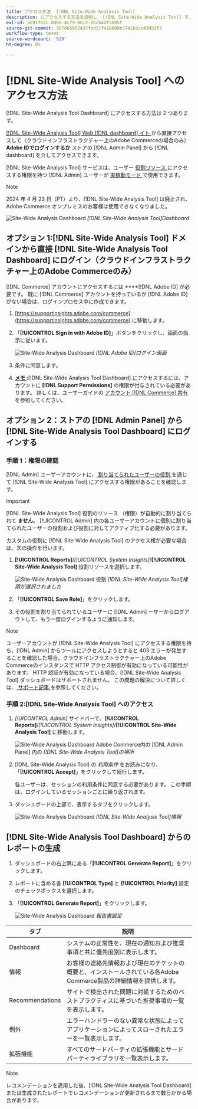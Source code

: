 ```yaml
---
title: アクセス方法  [!DNL Site-Wide Analysis Tool]
description: にアクセスする方法を説明し  [!DNL Site-Wide Analysis Tool] す。
exl-id: b691fb2c-8d66-4cf9-8612-bbcb4df5b95f
source-git-commit: 987d65b52437fbd21f41600bb5741b3cc43d01f3
workflow-type: tm+mt
source-wordcount: '529'
ht-degree: 0%

---
```


# [!DNL Site-Wide Analysis Tool] へのアクセス方法

[!DNL Site-Wide Analysis Tool Dashboard] にアクセスする方法は 2 つあります。

[[!DNL Site-Wide Analysis Tool] Web [!DNL dashboard] イト ](https://supportinsights.adobe.com/commerce) から直接アクセスして（クラウドインフラストラクチャー上のAdobe Commerceの場合のみ） **Adobe IDでログインするか** ストアの [!DNL Admin Panel] から [!DNL dashboard] を介してアクセスできます。

[!DNL Site-Wide Analysis Tool] サービスは、ユーザー [ 役割リソース ](https://experienceleague.adobe.com/en/docs/commerce-admin/systems/tools/developer-tools#operation-modes) にアクセスする権限を持つ [!DNL Admin] ユーザーが [ 実稼動モード ](https://experienceleague.adobe.com/en/docs/commerce-admin/systems/user-accounts/permissions-user-roles) で使用できます。

>[!NOTE]
>
>2024 年 4 月 23 日（PT）より、[!DNL Site-Wide Analysis Tool] は廃止され、Adobe Commerce オンプレミスのお客様は使用できなくなりました。


![Site-Wide Analysis Dashboard](../../assets/tools/site-wide-analysis-tool-dashboard.png)
*[!DNL Site-Wide Analysis Tool]Dashboard*

## オプション 1:[!DNL Site-Wide Analysis Tool] ドメインから直接 [!DNL Site-Wide Analysis Tool Dashboard] にログイン（クラウドインフラストラクチャー上のAdobe Commerceのみ）

[!DNL Commerce] アカウントにアクセスするには ****[!DNL Adobe ID] が必要です。
既に [!DNL Commerce] アカウントを持っているが [!DNL Adobe ID] がない場合は、ログインプロセス中に作成できます。

1. [https://supportinsights.adobe.com/commerce](https://supportinsights.adobe.com/commerce) に移動します。

1. 「**[!UICONTROL Sign in with Adobe ID]**」ボタンをクリックし、画面の指示に従います。

   ![Site-Wide Analysis Dashboard](../../assets/tools/adobe-id-login.jpg)
   *[!DNL Adobe ID]ログイン画面*

1. 条件に同意します。

1. **<u>メモ </u>:**[!DNL Site-Wide Analysis Tool Dashboard] にアクセスするには、アカウントに **[!DNL Support Permissions]** の権限が付与されている必要があります。
詳しくは、ユーザーガイドの [ アカウント  [!DNL Commerce]  共有 ](https://experienceleague.adobe.com/docs/commerce-admin/start/commerce-account/commerce-account-share.html) を参照してください。

## オプション 2：ストアの [!DNL Admin Panel] から [!DNL Site-Wide Analysis Tool Dashboard] にログインする

### 手順 1：権限の確認

[!DNL Admin] ユーザーアカウントに、[ 割り当てられたユーザーの役割 ](https://experienceleague.adobe.com/en/docs/commerce-admin/systems/user-accounts/permissions-user-roles) を通じて [!DNL Site-Wide Analysis Tool] にアクセスする権限があることを確認します。

>[!IMPORTANT]
>
>[!DNL Site-Wide Analysis Tool] 役割のリソース （権限）が自動的に割り当てられて **ません**。 [!UICONTROL Admin] 内の各ユーザーアカウントに個別に割り当てられたユーザーの役割および役割に対してアクティブ化する必要があります。

カスタムの役割に [!DNL Site-Wide Analysis Tool] のアクセス権が必要な場合は、次の操作を行います。

1. **[!UICONTROL Reports]**/*[!UICONTROL System Insights]*/**[!UICONTROL Site-Wide Analysis Tool]** 役割リソースを選択します。

   ![Site-Wide Analysis Dashboard](../../assets/tools/swat-role-access.png)
   役割 *[!DNL Site-Wide Analysis Tool]権限が選択されました*

1. 「**[!UICONTROL Save Role]**」をクリックします。

1. その役割を割り当てられているユーザーに [!DNL Admin] ーザーからログアウトして、もう一度ログインするように通知します。

>[!NOTE]
>
>ユーザーアカウントが [!DNL Site-Wide Analysis Tool] にアクセスする権限を持ち、[!DNL Admin] からツールにアクセスしようとすると 403 エラーが発生することを確認した場合、クラウドインフラストラクチャー上のAdobe Commerceのインスタンスで HTTP アクセス制御が有効になっている可能性があります。 HTTP 認証が有効になっている場合、[!DNL Site-Wide Analysis Tool] ダッシュボードはサポートされません。 この問題の解決について詳しくは、[ サポート記事 ](https://support.magento.com/hc/en-us/articles/360057400172-403-errors-when-accessing-Site-Wide-Analysis-Tool-on-Magento?_ga=2.168901729.117144580.1649172612-1623400270.1640858671) を参照してください。

### 手順 2:[!DNL Site-Wide Analysis Tool] へのアクセス

1. *[!UICONTROL Admin]* サイドバーで、**[!UICONTROL Reports]**/*[!UICONTROL System Insights]*/**[!UICONTROL Site-Wide Analysis Tool]** に移動します。

   ![Site-Wide Analysis Dashboard](../../assets/tools/ac-admin-panel-marked.jpg)
   Adobe Commerce内の [!DNL Admin Panel] 内の *[!DNL Site-Wide Analysis Tool]の場所*

1. [!DNL Site-Wide Analysis Tool] の *利用条件* をお読みになり、「**[!UICONTROL Accept]**」をクリックして続行します。

   各ユーザーは、セッションの利用条件に同意する必要があります。 この手順は、ログインしているセッションごとに繰り返されます。


1. ダッシュボードの上部で、表示するタブをクリックします。

   ![Site-Wide Analysis Dashboard](../../assets/tools/swat-information-tab.png)
   *[!DNL Site-Wide Analysis Tool]情報*

## [!DNL Site-Wide Analysis Tool Dashboard] からのレポートの生成

1. ダッシュボードの右上隅にある「**[!UICONTROL Generate Report]**」をクリックします。

1. レポートに含める各 **[!UICONTROL Type]** と **[!UICONTROL Priority]** 設定のチェックボックスを選択します。

1. 「**[!UICONTROL Generate Report]**」をクリックします。

   ![Site-Wide Analysis Dashboard](../../assets/tools/swat-report-settings.png)
   *報告書設定*

| タブ | 説明 |
| --- | --- |
| Dashboard | システムの正常性を、現在の通知および推奨事項と共に優先度別に表示します。 |
| 情報 | お客様の連絡先情報および現在のチケットの概要と、インストールされている各Adobe Commerce製品の詳細情報を提供します。 |
| Recommendations | サイトで検出された問題に対処するためのベストプラクティスに基づいた推奨事項の一覧を表示します。 |
| 例外 | エラーハンドラーのない異常な状態によってアプリケーションによってスローされたエラーを一覧表示します。 |
| 拡張機能 | すべてのサードパーティの拡張機能とサードパーティライブラリを一覧表示します。 |

>[!NOTE]
>
>レコメンデーションを適用した後、[!DNL Site-Wide Analysis Tool Dashboard] または生成されたレポートでレコメンデーションが更新されるまで数日かかる場合があります。
